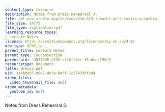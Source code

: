 ```yaml
---
content_type: resource
description: Notes from Dress Rehearsal 3.
file: /ol-ocw-studio-app/courses/21m-873-theater-arts-topics-suburbia-january-iap-2008/1a6bdd0505e74bc4603f1c37633bfb94_dress3.pdf
file_size: 14775
file_type: application/pdf
learning_resource_types:
- Lecture Notes
license: https://creativecommons.org/licenses/by-nc-sa/4.0/
ocw_type: OCWFile
parent_title: Lecture Notes
parent_type: CourseSection
parent_uid: ad83f745-b739-cf10-a1ec-36adcec298c9
resourcetype: Document
title: dress3.pdf
uid: 1a6bdd05-05e7-4bc4-603f-1c37633bfb94
video_files:
  video_thumbnail_file: null
video_metadata:
  youtube_id: null
---
```

Notes from Dress Rehearsal 3.